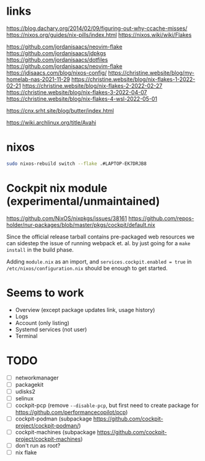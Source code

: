 # links
https://blog.dachary.org/2014/02/09/figuring-out-why-ccache-misses/
https://nixos.org/guides/nix-pills/index.html
https://nixos.wiki/wiki/Flakes

https://github.com/jordanisaacs/neovim-flake
https://github.com/jordanisaacs/jdpkgs
https://github.com/jordanisaacs/dotfiles
https://github.com/jordanisaacs/neovim-flake
https://jdisaacs.com/blog/nixos-config/
https://christine.website/blog/my-homelab-nas-2021-11-29
https://christine.website/blog/nix-flakes-1-2022-02-21
https://christine.website/blog/nix-flakes-2-2022-02-27
https://christine.website/blog/nix-flakes-3-2022-04-07
https://christine.website/blog/nix-flakes-4-wsl-2022-05-01

https://cnx.srht.site/blog/butter/index.html




https://wiki.archlinux.org/title/Avahi


# nixos
```sh
sudo nixos-rebuild switch --flake .#LAPTOP-EK7DRJB8
```


# Cockpit nix module (experimental/unmaintained)

https://github.com/NixOS/nixpkgs/issues/38161
https://github.com/repos-holder/nur-packages/blob/master/pkgs/cockpit/default.nix

Since the official release tarball contains pre-packaged web resources we can sidestep the issue of running webpack et. al. by just going for a `make install` in the build phase. 

Adding `module.nix` as an import, and `services.cockpit.enabled = true`  in `/etc/nixos/configuration.nix` should be enough to get started. 

# Seems to work
- Overview (except package updates link, usage history)
- Logs
- Account (only listing)
- Systemd services (not user)
- Terminal

# TODO
- [ ] networkmanager
- [ ] packagekit
- [ ] udisks2
- [ ] selinux
- [ ] cockpit-pcp (remove `--disable-pcp`, but first need to create package for https://github.com/performancecopilot/pcp)
- [ ] cockpit-podman (subpackage https://github.com/cockpit-project/cockpit-podman/)
- [ ] cockpit-machines (subpackage https://github.com/cockpit-project/cockpit-machines)
- [ ] don't run as root?
- [ ] nix flake
